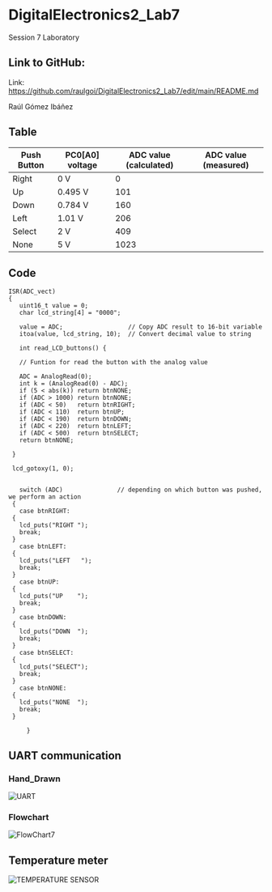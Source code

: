 # DigitalElectronics2_Lab7
Session 7 Laboratory


## Link to GitHub:

Link: https://github.com/raulgoi/DigitalElectronics2_Lab7/edit/main/README.md

Raúl Gómez Ibáñez

## Table

| Push Button | PC0[A0] voltage | ADC value (calculated) | ADC value (measured) |
| ----------- | --------------- | ---------------------- | -------------------- |
| Right | 0 V | 0 |  |
| Up | 0.495 V | 101 |  |
| Down | 0.784 V | 160 |  |
| Left | 1.01 V | 206 |  |
| Select | 2 V | 409 |  |
| None | 5 V | 1023 |  |

## Code 

    ISR(ADC_vect)
    {
       uint16_t value = 0;
       char lcd_string[4] = "0000";

       value = ADC;                  // Copy ADC result to 16-bit variable
       itoa(value, lcd_string, 10);  // Convert decimal value to string

       int read_LCD_buttons() {
       
       // Funtion for read the button with the analog value
       
       ADC = AnalogRead(0);
       int k = (AnalogRead(0) - ADC);
       if (5 < abs(k)) return btnNONE;
       if (ADC > 1000) return btnNONE;
       if (ADC < 50)   return btnRIGHT;  
       if (ADC < 110)  return btnUP; 
       if (ADC < 190)  return btnDOWN; 
       if (ADC < 220)  return btnLEFT; 
       if (ADC < 500)  return btnSELECT;   
       return btnNONE;
       
     }
     
     lcd_gotoxy(1, 0);
     
     
       switch (ADC)               // depending on which button was pushed, we perform an action
     {
       case btnRIGHT:
     {
       lcd_puts("RIGHT ");
       break;
     }
       case btnLEFT:
     {
       lcd_puts("LEFT   ");
       break;
     }
       case btnUP:
     {
       lcd_puts("UP    ");
       break;
     }
       case btnDOWN:
     {
       lcd_puts("DOWN  ");
       break;
     }
       case btnSELECT:
     {
       lcd_puts("SELECT");
       break;
     }
       case btnNONE:
     {
       lcd_puts("NONE  ");
       break;
     }
     
         }
         
         

## UART communication

### Hand_Drawn 


![UART](https://user-images.githubusercontent.com/91128806/140773129-90371a1b-0f13-4202-9671-ca52a921298d.jpeg)



### Flowchart


![FlowChart7](https://user-images.githubusercontent.com/91128806/140780917-9a187c8f-3db6-4448-af24-ed4a44e02d3c.png)



## Temperature meter


![TEMPERATURE SENSOR](https://user-images.githubusercontent.com/91128806/140786616-8ec2097b-ece9-48e0-96c6-76cfcab855ff.png)


